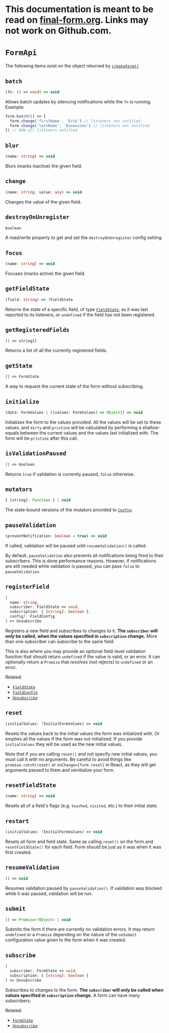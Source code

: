 # This documentation is meant to be read on [final-form.org](https://final-form.org/docs/final-form/types/FormApi). Links may not work on Github.com.

# `FormApi`

The following items exist on the object returned by [`createForm()`](../api#createform)

## `batch`

```ts
(fn: () => void) => void
```

Allows batch updates by silencing notifications while the `fn` is running.
Example:

```ts
form.batch(() => {
  form.change('firstName', 'Erik') // listeners not notified
  form.change('lastName', 'Rasmussen') // listeners not notified
}) // NOW all listeners notified
```

## `blur`

```ts
(name: string) => void
```

Blurs (marks inactive) the given field.

## `change`

```ts
(name: string, value: any) => void
```

Changes the value of the given field.

## `destroyOnUnregister`

```ts
boolean
```

A read/write property to get and set the `destroyOnUnregister` config setting.

## `focus`

```ts
(name: string) => void
```

Focuses (marks active) the given field.

## `getFieldState`

```ts
(field: string) => ?FieldState
```

Returns the state of a specific field, of type [`FieldState`](FieldState), as it was last reported to its listeners, or `undefined` if the field has not been registered.

## `getRegisteredFields`

```ts
() => string[]
```

Returns a list of all the currently registered fields.

## `getState`

<!-- prettier-ignore -->
```ts
() => FormState
```

A way to request the current state of the form without subscribing.

## `initialize`

```ts
(data: FormValues | ((values: FormValues) => Object)) => void
```

Initializes the form to the values provided. All the values will be set to these
values, and `dirty` and `pristine` will be calculated by performing a
shallow-equals between the current values and the values last initialized with.
The form will be `pristine` after this call.

## `isValidationPaused`

<!-- prettier-ignore -->
```ts
() => boolean
```

Returns `true` if validation is currently paused, `false` otherwise.

## `mutators`

```ts
{ [string]: Function } | void
```

The state-bound versions of the mutators provided to [`Config`](Config#mutators).

## `pauseValidation`

```ts
(preventNotification: boolean = true) => void
```

If called, validation will be paused until `resumeValidation()` is called.

By default, `pauseValidation` also prevents all notifications being fired to their subscribers. This is done performance reasons. However, if notifications are still needed while validation is paused, you can pass `false` to `pauseValidation`.

## `registerField`

```ts
(
  name: string,
  subscriber: FieldState => void,
  subscription: { [string]: boolean },
  config?: FieldConfig
) => Unsubscribe
```

Registers a new field and subscribes to changes to it. **The `subscriber` will _only_ be called, when the values specified in `subscription` change.** More than one subscriber can subscribe to the same field.

This is also where you may provide an optional field-level validation function
that should return `undefined` if the value is valid, or an error. It can
optionally return a `Promise` that _resolves_ (not rejects) to `undefined` or an
error.

Related:

- [`FieldState`](FieldState)
- [`FieldConfig`](FieldConfig)
- [`Unsubscribe`](Unsubscribe)

## `reset`

```ts
(initialValues: ?InitialFormValues) => void
```

Resets the values back to the initial values the form was initialized with. Or empties all the values if the form was not initialized. If you provide `initialValues` they will be used as the new initial values.

Note that if you are calling `reset()` and not specify new initial values, you must call it with no arguments. Be careful to avoid things like `promise.catch(reset)` or `onChange={form.reset}` in React, as they will get arguments passed to them and reinitialize your form.

## `resetFieldState`

```ts
(name: string) => void
```

Resets all of a field's flags (e.g. `touched`, `visited`, etc.) to their initial state.

## `restart`

```ts
(initialValues: ?InitialFormValues) => void
```

Resets all form and field state. Same as calling `reset()` on the form and `resetFieldState()` for each field. Form should be just as it was when it was first created.

## `resumeValidation`

```ts
() => void
```

Resumes validation paused by `pauseValidation()`. If validation was blocked while it was paused, validation will be run.

## `submit`

```ts
() => Promise<?Object> | void
```

Submits the form if there are currently no validation errors. It may return
`undefined` or a `Promise` depending on the nature of the `onSubmit`
configuration value given to the form when it was created.

## `subscribe`

<!-- prettier-ignore -->
```ts
(
  subscriber: FormState => void,
  subscription: { [string]: boolean }
) => Unsubscribe
```

Subscribes to changes to the form. **The `subscriber` will _only_ be called when
values specified in `subscription` change.** A form can have many subscribers.

Related:

- [`FormState`](FormState)
- [`Unsubscribe`](Unsubscribe)
